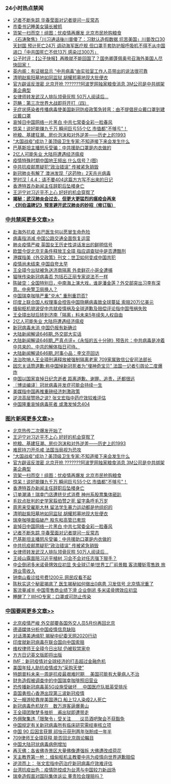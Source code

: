 <div class="catlist">
<h3>24小时热点禁闻</h3>
<ul>
<li><a href="https://github.com/fqnews/bnews/blob/master/topimagenews/20200405/1306982.md">记者不断失踪 华春莹面对记者提问一反常态</a></li>
<li><a href="https://github.com/fqnews/bnews/blob/master/baitai/20200405/1307020.md">市委书记睡美女镇长被抓</a></li>
<li><a href="https://github.com/fqnews/bnews/blob/master/topimagenews/20200405/1307033.md">货架一扫而空！组图：忧疫情再爆发 北京市民抢购粮食</a></li>
<li><a href="https://github.com/fqnews/bnews/blob/master/bannedvideo/20200405/1306878.md">《石涛聚焦》「川习通话後川普傻了：习默认造假数据 坑苦美国」川普改口30天封国 预计死亡24万 调动海军医疗舰 但口罩手套防护服呼吸机不得不从中国进口「中共国死亡不低13万 感染过300万」 </a></li>
<li><a href="https://github.com/fqnews/bnews/blob/master/bannedvideo/20200405/1306889.md">公子时评：【公子快报】再晚就不能回国了？国务卿蓬佩奥号召海外美国人尽快回家！ </a></li>
<li><a href="https://github.com/fqnews/bnews/blob/master/comments/20200405/1307053.md">英内阁：有证据显示 “中共病毒”由实验室工作人员带出的说法很可靠</a></li>
<li><a href="https://github.com/fqnews/bnews/blob/master/topimagenews/20200405/1307012.md">清明赵紫阳墓地如同监狱 胡耀邦墓地现大批便衣</a></li>
<li><a href="https://github.com/fqnews/bnews/blob/master/topimagenews/20200405/1307060.md">官方辟谣反泄密 北京开抢 ???????阿波罗网独家粮食消息 3M公司是中共绑架美企典型</a></li>
<li><a href="https://github.com/fqnews/bnews/blob/master/topimagenews/20200405/1306979.md">女律师转发武汉人排队领骨灰照 50万人阅读后…</a></li>
<li><a href="https://github.com/fqnews/bnews/blob/master/baitai/20200405/1306922.md">范畴&#65306;第三次世界大战即将开打&#65288;四&#65289;</a></li>
<li><a href="https://github.com/fqnews/bnews/blob/master/worldnews/20200405/1306911.md">无症状感染者传播病毒使美国新冠防疫政策急转弯：由不提倡民众戴口罩到建议戴口罩</a></li>
<li><a href="https://github.com/fqnews/bnews/blob/master/topimagenews/20200405/1306983.md">哀悼日中国网络一片黑白 中共七常委全彩一脸春风</a></li>
<li><a href="https://github.com/fqnews/bnews/blob/master/topimagenews/20200405/1307032.md">惊呆！说好能赚九千万 瞬间巨亏55个亿 市值都&quot;不够亏&quot;！</a></li>
<li><a href="https://github.com/fqnews/bnews/blob/master/topimagenews/20200405/1307086.md">抢粮、基建狂潮、房价泡沫和对外逆差——历史上的1993</a></li>
<li><a href="https://github.com/fqnews/bnews/blob/master/topimagenews/20200405/1307082.md">“大国战疫”成功？美顶级卫生专家:不知道接下来会发生什么</a></li>
<li><a href="https://github.com/fqnews/bnews/blob/master/topimagenews/20200405/1306981.md">巴基斯坦主播怒斥受骗：中共援助口罩是内衣做的</a></li>
<li><a href="https://github.com/fqnews/bnews/blob/master/cbnews/20200405/1307052.md">2亿人可能失业 大陆将遭遇经济瘟疫</a></li>
<li><a href="https://github.com/fqnews/bnews/blob/master/comments/20200405/1306925.md">疫情特殊时期中国地王频出 什么信号？(图)</a></li>
<li><a href="https://github.com/fqnews/bnews/blob/master/topimagenews/20200405/1306980.md">中共抗疫邮票疑犯“政治错误” 传被紧急销毁</a></li>
<li><a href="https://github.com/fqnews/bnews/blob/master/baitai/20200405/1307041.md">新冠肺炎有解了 澳洲发现「这药物」2天杀光病毒</a></li>
<li><a href="https://github.com/fqnews/bnews/blob/master/baitai/20200405/1306897.md">罗时汉 &#124; 4.4：请不要404这篇方方写不出来的日记</a></li>
<li><a href="https://github.com/fqnews/bnews/blob/master/topimagenews/20200405/1307031.md">香港特首办新闻主任辞职后坠楼身亡</a></li>
<li><a href="https://github.com/fqnews/bnews/blob/master/topimagenews/20200405/1307123.md">王沪宁对习近平不上心 好好的机会穿帮了</a></li>
<li><b><a href="https://github.com/fqnews/bnews/blob/master/comments/20200211/1275071.md" target="_blank">揭秘：武汉肺炎会过去，但更大更猛烈的瘟疫会再来</a></b></li>
<li><b><a href="https://github.com/fqnews/bnews/blob/master/comments/20200207/1272816.md" target="_blank">《刘伯温碑记》预言避开武汉肺炎的妙招（修订版）</a></b></li>
</ul>
</div>

<div class="catlist">
<h3><a href="https://github.com/fqnews/bnews/blob/master/cbnews/" target="_blank">中共禁闻</a><span><a href="https://github.com/fqnews/bnews/blob/master/cbnews/" target="_blank" rel="nofollow">更多文章>></a></span></h3>
<ul>
<li><a href="https://github.com/fqnews/bnews/blob/master/cbnews/20200406/1307176.md" target="_blank">赴海外抗疫 古巴医生何以愿冒生命危险</a></li>
<li><a href="https://github.com/fqnews/bnews/blob/master/cbnews/20200405/1307146.md" target="_blank">病毒指消减 中国公路交通全面恢复运营</a></li>
<li><a href="https://github.com/fqnews/bnews/blob/master/cbnews/20200405/1307143.md" target="_blank">肺炎疫情严峻 英国女王历史性讲话发出的鲜明信号</a></li>
<li><a href="https://github.com/fqnews/bnews/blob/master/cbnews/20200405/1307141.md" target="_blank">欧盟今促北京无条件释放王全璋 指应调查狱中是否遭酷刑</a></li>
<li><a href="https://github.com/fqnews/bnews/blob/master/cbnews/20200405/1307139.md" target="_blank">港媒指美《外交政策》刊文：世卫如何变成中国共犯</a></li>
<li><a href="https://github.com/fqnews/bnews/blob/master/cbnews/20200405/1307136.md" target="_blank">疫情尚未结束 中国自夸太早</a></li>
<li><a href="https://github.com/fqnews/bnews/blob/master/cbnews/20200405/1307129.md" target="_blank">王全璋今出狱被急送济南隔离 外卖鲜花小哥全遭捕</a></li>
<li><a href="https://github.com/fqnews/bnews/blob/master/cbnews/20200405/1307110.md" target="_blank">猫咪传染新冠病毒否 包括石正丽专家说法不一样</a></li>
<li><a href="https://github.com/fqnews/bnews/blob/master/cbnews/20200405/1307076.md" target="_blank">陈破空：全国特别日，中南海上演大戏，谁是潘金莲？外交部突出习李有深意。中央警卫局换人？</a></li>
<li><a href="https://github.com/fqnews/bnews/blob/master/cbnews/20200405/1307071.md" target="_blank">中国瑞幸咖啡严重&quot;兑水&quot; 重刑重罚否?</a></li>
<li><a href="https://github.com/fqnews/bnews/blob/master/cbnews/20200405/1307059.md" target="_blank">印度上联合国人权理事会控告中国隐瞒病毒致全球蔓延 索赔20万亿美元</a></li>
<li><a href="https://github.com/fqnews/bnews/blob/master/cbnews/20200405/1307058.md" target="_blank">缅甸枢机貌波促中共就疫情祸及全球道歉及赔偿评论指中国甩祸失败</a></li>
<li><a href="https://github.com/fqnews/bnews/blob/master/cbnews/20200405/1307057.md" target="_blank">王全璋出狱后转到济南「隔离」料未来5年续失人权自由</a></li>
<li><a href="https://github.com/fqnews/bnews/blob/master/cbnews/20200405/1307052.md" target="_blank">2亿人可能失业 大陆将遭遇经济瘟疫</a></li>
<li><a href="https://github.com/fqnews/bnews/blob/master/cbnews/20200405/1307050.md" target="_blank">新冠病毒未消 中国仍报有新确诊</a></li>
<li><a href="https://github.com/fqnews/bnews/blob/master/cbnews/20200405/1307035.md" target="_blank">大陆新闻解读646期_外交部大实话</a></li>
<li><a href="https://github.com/fqnews/bnews/blob/master/cbnews/20200405/1307034.md" target="_blank">大陆新闻解读646期_严真点评+《永恒的五十分钟》预告片：中共病毒是冲着中共来的，中共的解体指日可待。</a></li>
<li><a href="https://github.com/fqnews/bnews/blob/master/cbnews/20200405/1307017.md" target="_blank">大陆新闻解读646期_时事小品：李文亮回访</a></li>
<li><a href="https://github.com/fqnews/bnews/blob/master/cbnews/20200405/1306892.md" target="_blank">法治吹哨人王全璋刑满释放被强制隔离老家 709家属致信公安司法部长</a></li>
<li><a href="https://github.com/fqnews/bnews/blob/master/cbnews/20200405/1306856.md" target="_blank">因忘关话筒道歉:称中国悼新冠死者为“埋神奇宝贝” 法国一记者引舆论二度爆炸</a></li>
<li><a href="https://github.com/fqnews/bnews/blob/master/cbnews/20200404/1306843.md" target="_blank">中国以国家哀悼日纪念逝者 距离道歉、谢罪、追责，还都很远</a></li>
<li><a href="https://github.com/fqnews/bnews/blob/master/cbnews/20200404/1306822.md" target="_blank">〖博谈编译〗冠状病毒并发症可能会持续一生</a></li>
<li><a href="https://github.com/fqnews/bnews/blob/master/cbnews/20200404/1306814.md" target="_blank">美媒指中国再推重磅经济刺激政策</a></li>
<li><a href="https://github.com/fqnews/bnews/blob/master/cbnews/20200404/1306800.md" target="_blank">逆流高层赞扬之说? 张文宏指中药疗效较难评估</a></li>
<li><a href="https://github.com/fqnews/bnews/blob/master/cbnews/20200404/1306797.md" target="_blank">中国隆重哀悼病毒死者 或激发悼念404</a></li>

</ul>
</div>
<div class="catlist">
<h3><a href="https://github.com/fqnews/bnews/blob/master/topimagenews/" target="_blank">图片新闻</a><span><a href="https://github.com/fqnews/bnews/blob/master/topimagenews/" target="_blank" rel="nofollow">更多文章>></a></span></h3>
<ul>
<li><a href="https://github.com/fqnews/bnews/blob/master/topimagenews/20200405/1307149.md" target="_blank">北京热传二次爆发开始了</a></li>
<li><a href="https://github.com/fqnews/bnews/blob/master/topimagenews/20200405/1307123.md" target="_blank">王沪宁对习近平不上心 好好的机会穿帮了</a></li>
<li><a href="https://github.com/fqnews/bnews/blob/master/topimagenews/20200405/1307086.md" target="_blank">抢粮、基建狂潮、房价泡沫和对外逆差——历史上的1993</a></li>
<li><a href="https://github.com/fqnews/bnews/blob/master/topimagenews/20200405/1307083.md" target="_blank">难民持刀开杀戒 法国当局视为恐攻</a></li>
<li><a href="https://github.com/fqnews/bnews/blob/master/topimagenews/20200405/1307082.md" target="_blank">“大国战疫”成功？美顶级卫生专家:不知道接下来会发生什么</a></li>
<li><a href="https://github.com/fqnews/bnews/blob/master/topimagenews/20200405/1307060.md" target="_blank">官方辟谣反泄密 北京开抢 ???????阿波罗网独家粮食消息 3M公司是中共绑架美企典型</a></li>
<li><a href="https://github.com/fqnews/bnews/blob/master/topimagenews/20200405/1307033.md" target="_blank">货架一扫而空！组图：忧疫情再爆发 北京市民抢购粮食</a></li>
<li><a href="https://github.com/fqnews/bnews/blob/master/topimagenews/20200405/1307032.md" target="_blank">惊呆！说好能赚九千万 瞬间巨亏55个亿 市值都&quot;不够亏&quot;！</a></li>
<li><a href="https://github.com/fqnews/bnews/blob/master/topimagenews/20200405/1307031.md" target="_blank">香港特首办新闻主任辞职后坠楼身亡</a></li>
<li><a href="https://github.com/fqnews/bnews/blob/master/topimagenews/20200405/1307015.md" target="_blank">订单潮涌！瑞幸门店遭挤兑式消费 神州系股票集体砸趴</a></li>
<li><a href="https://github.com/fqnews/bnews/blob/master/topimagenews/20200405/1307014.md" target="_blank">毛钦点批判的史学家翦伯赞之死 留字条呼毛万岁</a></li>
<li><a href="https://github.com/fqnews/bnews/blob/master/topimagenews/20200405/1307013.md" target="_blank">周恩来受雇斯大林 留法学生暴力运动都是他组织的</a></li>
<li><a href="https://github.com/fqnews/bnews/blob/master/topimagenews/20200405/1307012.md" target="_blank">清明赵紫阳墓地如同监狱 胡耀邦墓地现大批便衣</a></li>
<li><a href="https://github.com/fqnews/bnews/blob/master/topimagenews/20200405/1307011.md" target="_blank">瑞幸咖啡面临破产 股东和高管已套现</a></li>
<li><a href="https://github.com/fqnews/bnews/blob/master/topimagenews/20200405/1306983.md" target="_blank">哀悼日中国网络一片黑白 中共七常委全彩一脸春风</a></li>
<li><a href="https://github.com/fqnews/bnews/blob/master/topimagenews/20200405/1306982.md" target="_blank">记者不断失踪 华春莹面对记者提问一反常态</a></li>
<li><a href="https://github.com/fqnews/bnews/blob/master/topimagenews/20200405/1306981.md" target="_blank">巴基斯坦主播怒斥受骗：中共援助口罩是内衣做的</a></li>
<li><a href="https://github.com/fqnews/bnews/blob/master/topimagenews/20200405/1306980.md" target="_blank">中共抗疫邮票疑犯“政治错误” 传被紧急销毁</a></li>
<li><a href="https://github.com/fqnews/bnews/blob/master/topimagenews/20200405/1306979.md" target="_blank">女律师转发武汉人排队领骨灰照 50万人阅读后…</a></li>
<li><a href="https://github.com/fqnews/bnews/blob/master/topimagenews/20200404/1306845.md" target="_blank">王岐山露面陪习近平植树 习会不会对任志强下狠手？</a></li>
<li><a href="https://github.com/fqnews/bnews/blob/master/topimagenews/20200404/1306801.md" target="_blank">中企倒闭多米诺骨牌效应初显 失全球订单!世界工厂前景黯 客流腰斩零售跌 旅游业零收入</a></li>
<li><a href="https://github.com/fqnews/bnews/blob/master/topimagenews/20200404/1306725.md" target="_blank">钟南山看诊挂号费1200元 网民叹看不起</a></li>
<li><a href="https://github.com/fqnews/bnews/blob/master/topimagenews/20200404/1306721.md" target="_blank">陈秋实这个秘密揭底了 医生揭秘如何做出0病患 习发信号 北京情况重了</a></li>
<li><a href="https://github.com/fqnews/bnews/blob/master/topimagenews/20200404/1306720.md" target="_blank">客流量减半 中国零售商业绩下滑 企业倒闭 多米诺骨牌效应初显</a></li>
<li><a href="https://github.com/fqnews/bnews/blob/master/topimagenews/20200404/1306719.md" target="_blank">睡醒了？WHO专家：口罩或可防止传染</a></li>

</ul>
</div>
<div class="catlist">
<h3><a href="https://github.com/fqnews/bnews/blob/master/headline/" target="_blank">中国要闻</a><span><a href="https://github.com/fqnews/bnews/blob/master/headline/" target="_blank" rel="nofollow">更多文章>></a></span></h3>
<ul>
<li><a href="https://github.com/fqnews/bnews/blob/master/headline/20200406/1307171.md" target="_blank">北京疫情严峻 外交部要各国外交人员5月份再回北京</a></li>
<li><a href="https://github.com/fqnews/bnews/blob/master/headline/20200406/1307170.md" target="_blank">德语媒体分析中国疫情信息缺陷</a></li>
<li><a href="https://github.com/fqnews/bnews/blob/master/headline/20200406/1307168.md" target="_blank">对话滞美通缉犯   揭秘中纪委天网2020行动</a></li>
<li><a href="https://github.com/fqnews/bnews/blob/master/headline/20200405/1307155.md" target="_blank">印度就新冠病毒在联合国向中国索赔</a></li>
<li><a href="https://github.com/fqnews/bnews/blob/master/headline/20200405/1307154.md" target="_blank">维权律师王全璋今日出狱 仍被软禁家中</a></li>
<li><a href="https://github.com/fqnews/bnews/blob/master/headline/20200405/1307153.md" target="_blank">方方日记英文版即将出版</a></li>
<li><a href="https://github.com/fqnews/bnews/blob/master/headline/20200405/1307152.md" target="_blank">IMF：新冠疫情对全球经济的打击超过金融危机</a></li>
<li><a href="https://github.com/fqnews/bnews/blob/master/headline/20200405/1307150.md" target="_blank">美国年轻人助抗疫情成为“采购天使”</a></li>
<li><a href="https://github.com/fqnews/bnews/blob/master/headline/20200405/1307142.md" target="_blank">特朗普料未来一周是抗疫最艰难时期　 美国可能有大量病人不治</a></li>
<li><a href="https://github.com/fqnews/bnews/blob/master/headline/20200405/1307134.md" target="_blank">财务造假被调查中的中国瑞幸咖啡照旧营业</a></li>
<li><a href="https://github.com/fqnews/bnews/blob/master/headline/20200405/1307133.md" target="_blank">恐传播新冠病毒英5G设施受破坏　 中国医疗队抵英受排斥</a></li>
<li><a href="https://github.com/fqnews/bnews/blob/master/headline/20200405/1307132.md" target="_blank">袁国勇担心香港出现第三波新冠疫情</a></li>
<li><a href="https://github.com/fqnews/bnews/blob/master/headline/20200405/1307126.md" target="_blank">又一艘游轮靠岸美国港口 船上12人染疫2人死亡</a></li>
<li><a href="https://github.com/fqnews/bnews/blob/master/headline/20200405/1307125.md" target="_blank">新冠病毒危机犹在　数万游客逼爆黄山</a></li>
<li><a href="https://github.com/fqnews/bnews/blob/master/headline/20200405/1307124.md" target="_blank">王全璋团聚梦多挫折　甫出狱即遭带走</a></li>
<li><a href="https://github.com/fqnews/bnews/blob/master/headline/20200405/1307116.md" target="_blank">外佣聚集违「限聚令」受关注　　议员酒吧聚会不获豁免</a></li>
<li><a href="https://github.com/fqnews/bnews/blob/master/headline/20200405/1307111.md" target="_blank">中国规定有关新冠病毒所有临床研究需经审核立项</a></li>
<li><a href="https://github.com/fqnews/bnews/blob/master/headline/20200405/1307094.md" target="_blank">中国 90 后因言获罪 祁怡元获刑两年张盼成一年半</a></li>
<li><a href="https://github.com/fqnews/bnews/blob/master/headline/20200405/1307051.md" target="_blank">709律师王全璋获释 能否回北京舆论瞩目</a></li>
<li><a href="https://github.com/fqnews/bnews/blob/master/headline/20200405/1307016.md" target="_blank">中国大陆冠状病毒病例增加</a></li>
<li><a href="https://github.com/fqnews/bnews/blob/master/headline/20200405/1307008.md" target="_blank">再灭佛：各省佛寺景区大量佛像遭强拆 大佛遭改成荷花</a></li>
<li><a href="https://github.com/fqnews/bnews/blob/master/headline/20200405/1306882.md" target="_blank">天主教界第一枪： 缅甸枢机主教要中共为疫情向世界道歉赔偿</a></li>
<li><a href="https://github.com/fqnews/bnews/blob/master/headline/20200405/1306881.md" target="_blank">逆流而上： 张文宏指中药治疗新冠病毒疗效难评估</a></li>
<li><a href="https://github.com/fqnews/bnews/blob/master/headline/20200405/1306880.md" target="_blank">台湾抗疫出色：疫情防控成为台湾与中国较力新战场</a></li>
<li><a href="https://github.com/fqnews/bnews/blob/master/headline/20200405/1306853.md" target="_blank">瑞幸造假面对国际集体诉讼 董责险会理赔吗？</a></li>

</ul>
</div>